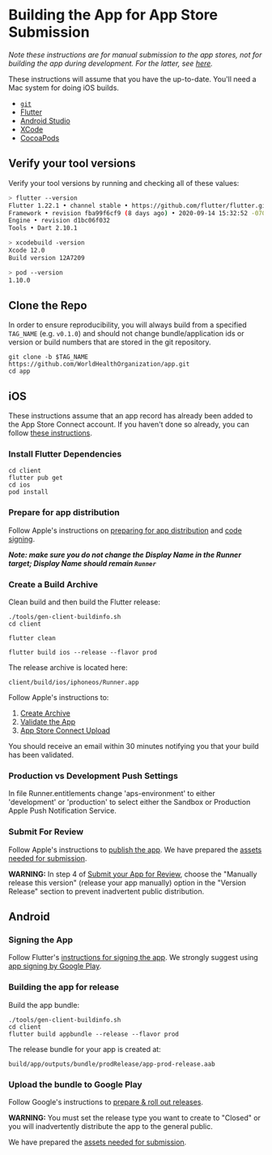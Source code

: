 # Building the App for App Store Submission

_Note these instructions are for manual submission to the app stores, not for building the app during development. For the latter, see [here](../ONBOARDING.md)._

These instructions will assume that you have the up-to-date.
You'll need a Mac system for doing iOS builds.

- [`git`](https://git-scm.com/book/en/v2/Getting-Started-Installing-Git)
- [Flutter](https://flutter.dev/docs/get-started/install)
- [Android Studio](https://developer.android.com/studio/index.html)
- [XCode](https://developer.apple.com/xcode/)
- [CocoaPods](https://guides.cocoapods.org/using/getting-started.html#installation)

## Verify your tool versions

Verify your tool versions by running and checking all of these values:

```sh
> flutter --version
Flutter 1.22.1 • channel stable • https://github.com/flutter/flutter.git
Framework • revision fba99f6cf9 (8 days ago) • 2020-09-14 15:32:52 -0700
Engine • revision d1bc06f032
Tools • Dart 2.10.1

> xcodebuild -version
Xcode 12.0
Build version 12A7209

> pod --version
1.10.0
```

## Clone the Repo

In order to ensure reproducibility, you will always build from a specified `TAG_NAME` (e.g. `v0.1.0`) and should not change bundle/application ids or version or build numbers that are stored in the git repository.

```
git clone -b $TAG_NAME https://github.com/WorldHealthOrganization/app.git
cd app
```

## iOS

These instructions assume that an app record has already been added to the App Store Connect account. If you haven't done so already, you can follow [these instructions](https://help.apple.com/app-store-connect/#/dev2cd126805).

### Install Flutter Dependencies

```
cd client
flutter pub get
cd ios
pod install
```

### Prepare for app distribution

Follow Apple's instructions on [preparing for app distribution](https://help.apple.com/xcode/mac/current/#/dev91fe7130a) and [code signing](https://developer.apple.com/library/archive/documentation/Security/Conceptual/CodeSigningGuide/Introduction/Introduction.html).

**_Note: make sure you do not change the Display Name in the Runner target; Display Name should remain `Runner`_**

### Create a Build Archive

Clean build and then build the Flutter release:

```
./tools/gen-client-buildinfo.sh
cd client

flutter clean

flutter build ios --release --flavor prod
```

The release archive is located here:

```
client/build/ios/iphoneos/Runner.app
```

Follow Apple's instructions to:

1. [Create Archive](https://help.apple.com/xcode/mac/current/#/devf37a1db04)
1. [Validate the App](https://help.apple.com/xcode/mac/current/#/dev37441e273)
1. [App Store Connect Upload](https://help.apple.com/xcode/mac/current/#/dev442d7f2ca)

You should receive an email within 30 minutes notifying you that your build has been validated.

### Production vs Development Push Settings

In file Runner.entitlements change 'aps-environment' to either 'development' or 'production'
to select either the Sandbox or Production Apple Push Notification Service.

### Submit For Review

Follow Apple's instructions to [publish the app](https://help.apple.com/app-store-connect/#/dev34e9bbb5a). We have prepared the [assets needed for submission](https://drive.google.com/drive/folders/17wi6q3Vlpt9KB6FuEOpZBdCJHtLCSXzh?usp=sharing).

**WARNING:** In step 4 of [Submit your App for Review](https://help.apple.com/app-store-connect/#/dev301cb2b3e), choose the "Manually release this version" (release your app manually) option in the "Version Release" section to prevent inadvertent public distribution.

## Android

### Signing the App

Follow Flutter's [instructions for signing the app](https://flutter.dev/docs/deployment/android#signing-the-app). We strongly suggest using [app signing by Google Play](https://support.google.com/googleplay/android-developer/answer/7384423?hl=en).

### Building the app for release

Build the app bundle:

```
./tools/gen-client-buildinfo.sh
cd client
flutter build appbundle --release --flavor prod
```

The release bundle for your app is created at:

```
build/app/outputs/bundle/prodRelease/app-prod-release.aab
```

### Upload the bundle to Google Play

Follow Google's instructions to [prepare & roll out releases](https://support.google.com/googleplay/android-developer/answer/7159011).

**WARNING:** You must set the release type you want to create to "Closed" or you will inadvertently distribute the app to the general public.

We have prepared the [assets needed for submission](https://drive.google.com/drive/folders/17wi6q3Vlpt9KB6FuEOpZBdCJHtLCSXzh?usp=sharing).
